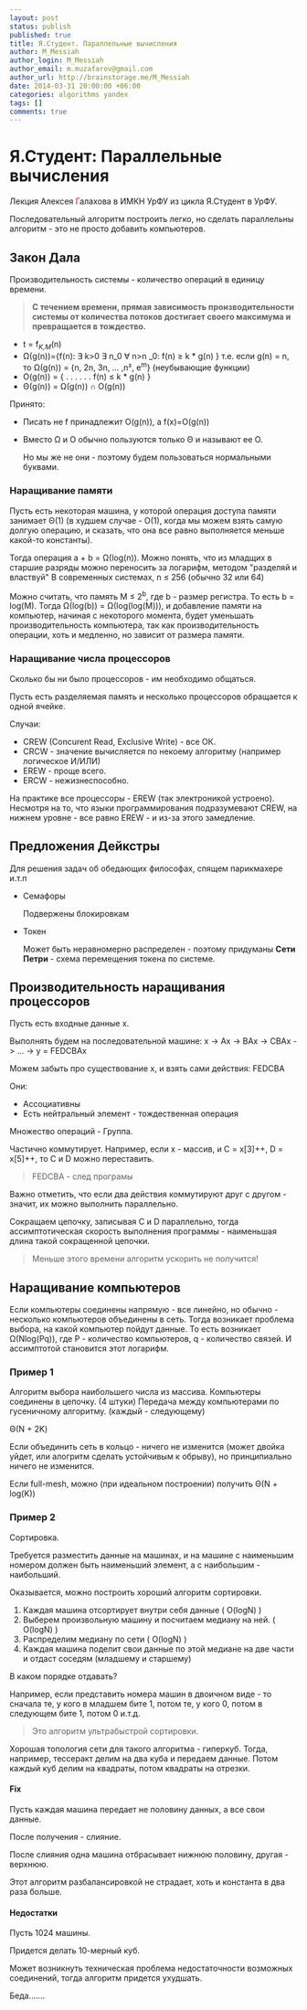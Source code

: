 ```yaml
---
layout: post
status: publish
published: true
title: Я.Студент. Параллельные вычисления
author: M_Messiah
author_login: M_Messiah
author_email: m.muzafarov@gmail.com
author_url: http://brainstorage.me/M_Messiah
date: 2014-03-31 20:00:00 +06:00
categories: algorithms yandex
tags: []
comments: true
---
```


# Я.Студент: Параллельные вычисления #

Лекция Алексея <span style="color:red;">Г</span>алахова в ИМКН УрФУ из цикла Я.Студент в УрФУ.

Последовательный алгоритм построить легко, но сделать параллельны алгоритм - это не просто добавить компьютеров.

<!--more-->

## Закон Дала ##

Производительность системы - количество операций в единицу времени.

>   **С течением времени, прямая зависимость производительности системы от количества потоков достигает своего максимума и превращается в тождество.**


+   t = f<sub><var>K,M</var></sub>(n)
+   &Omega;(g(n))={f(n): &exist; k&gt;0 &exist; n_0 &forall; n&gt;n _0: f(n) &ge; k * g(n) }
    т.е. если g(n) = n, то &Omega;(g(n)) = {n, 2n, 3n, ... ,n&sup2;, e<sup>m</sup>} (неубывающие функции)
+   O(g(n)) = { . . . . . . f(n) &le; k * g(n) }
+   &Theta;(g(n)) = &Omega;(g(n)) &cap; O(g(n))

Принято:

-   Писать не f принадлежит O(g(n)), а f(x)=O(g(n))
-   Вместо &Omega; и O обычно пользуются только &Theta; и называют ее O.

    Но мы же не они - поэтому будем пользоваться нормальными буквами.

### Наращивание памяти ###

Пусть есть некоторая машина, у которой операция доступа памяти занимает &Theta;(1) (в худшем случае - O(1), когда мы можем взять самую долгую операцию, и сказать, что она все равно выполняется меньше какой-то константы).

Тогда операция a + b = &Omega;(log(n)). Можно понять, что из младщих в старшие разряды можно переносить за логарифм, методом "разделяй и властвуй"
В современных системах, n &le; 256 (обычно 32 или 64)

Можно считать, что память M &le; 2<sup>b</sup>, где b - размер регистра. То есть b = log(M). Тогда &Omega;(log(b)) = &Omega;(log(log(M))), и добавление памяти на компьютер, начиная с некоторого момента, будет уменьшать производительность компьютера, так как производительность операции, хоть и медленно, но зависит от размера памяти.

### Наращивание числа процессоров ###

Сколько бы ни было процессоров - им необходимо общаться.

Пусть есть разделяемая память и несколько процессоров обращается к одной ячейке.

Случаи:

+   CREW (Concurent Read, Exclusive Write) - все ОК.
+   CRCW - значение вычисляется по некоему алгоритму (например логическое И/ИЛИ)
+   EREW - проще всего.
+   ERCW - нежизнеспособно.

На практике все процессоры - EREW (так электроникой устроено). Несмотря на то, что языки программирования подразумевают CREW, на нижнем уровне - все равно EREW - и из-за этого замедление.

## Предложения Дейкстры ##

Для решения задач об обедающих философах, спящем парикмахере и.т.п

+   Семафоры

    Подвержены блокировкам
+   Токен

    Может быть неравномерно распределен - поэтому придуманы **Сети Петри** - схема перемещения токена по системе.

## Производительность наращивания процессоров ##

Пусть есть входные данные x.

Выполнять будем на последовательной машине: x -> Ax -> BAx -> CBAx -> ... -> y = FEDCBAx

Можем забыть про существование x, и взять сами действия: FEDCBA

Они:

+   Ассоциативны
+   Есть нейтральный элемент - тождественная операция

Множество операций - Группа.

Частично коммутирует. Например, если x - массив, и C = x[3]++, D = x[5]++, то C и D можно переставить.

> FEDCBA - след програмы

Важно отметить, что если два действия коммутируют друг с другом - значит, их можно выполнить параллельно.

Сокращаем цепочку, записывая C и D параллельно, тогда ассимптотическая скорость выполнения программы - наименьшая длина такой сокращенной цепочки.

>Меньше этого времени алгоритм ускорить не получится!

## Наращивание компьютеров ##

Если компьютеры соединены напрямую - все линейно, но обычно - несколько компьютеров объединены в сеть. Тогда возникает проблема выбора, на какой компьютер пойдут данные. То есть возникает &Omega;(Nlog(Pq)), где P - количество компьютеров, q - количество связей. И ассимптотой становится этот логарифм.

### Пример 1 ###

Алгоритм выбора наибольшего числа из массива.
Компьютеры соединены в цепочку. (4 штуки)
Передача между компьютерами по гусеничному алгоритму. (каждый - следующему)

&Theta;(N + 2K)

Если объединить сеть в кольцо - ничего не изменится (может двойка уйдет, или алогритм сделать устойчивым к обрыву), но принципиально ничего не изменится.

Если full-mesh, можно (при идеальном построении) получить &Theta;(N + log(K))

### Пример 2 ###

Сортировка.

Требуется разместить данные на машинах, и на машине с наименьшим номером должен быть наименьший элемент, а с наибольшим - наибольший.

Оказывается, можно построить хороший алгоритм сортировки.

1.  Каждая машина отсортирует внутри себя данные ( O(logN) )
2.  Выберем произвольную машину и посчитаем медиану на ней. ( O(logN) )
3.  Распределим медиану по сети ( O(logN) )
4.  Каждая машина поделит свои данные по этой медиане на две части и отдаст соседям (младшему и старшему)

В каком порядке отдавать?

Например, если представить номера машин в двоичном виде - то сначала те, у кого в младшем бите 1, потом те, у кого 0, потом в следующем бите 1, потом 0 и.т.д.

>Это алгоритм ультрабыстрой сортировки.

Хорошая топология сети для такого алгоритма - гиперкуб.
Тогда, например, тессеракт делим на два куба и передаем данные. Потом каждый куб делим на квадраты, потом квадраты на отрезки.


#### Fix ####
Пусть каждая машина передает не половину данных, а все свои данные.

После получения - слияние.

После слияния одна машина отбрасывает нижнюю половину, другая - верхнюю.

Этот алгоритм разбалансировкой не страдает, хоть и константа в два раза больше.

#### Недостатки ####

Пусть 1024 машины.

Придется делать 10-мерный куб.

Может возникнуть техническая проблема недостаточности возможных соединений, тогда алгоритм придется ухудшать.




Беда.......

